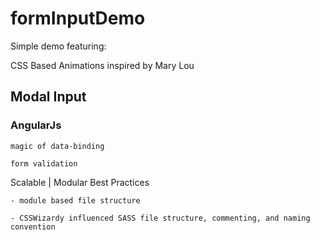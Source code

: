 formInputDemo
=============

Simple demo featuring:

  CSS Based Animations inspired by Mary Lou
  
  Modal Input
  -----------
  
  ### AngularJs

    magic of data-binding

    form validation

  Scalable | Modular Best Practices

    - module based file structure

    - CSSWizardy influenced SASS file structure, commenting, and naming convention
